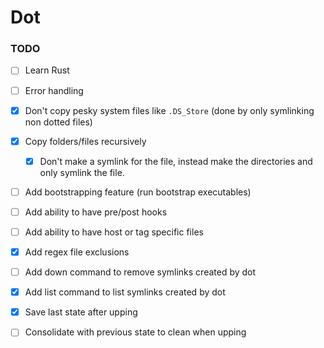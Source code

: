 # Dot

### TODO

- [ ] Learn Rust
- [ ] Error handling


- [x] Don't copy pesky system files like `.DS_Store` (done by only symlinking
  non dotted files)
- [x] Copy folders/files recursively
  - [x] Don't make a symlink for the file, instead make the directories and only
    symlink the file.


- [ ] Add bootstrapping feature (run bootstrap executables)
- [ ] Add ability to have pre/post hooks
- [ ] Add ability to have host or tag specific files


- [x] Add regex file exclusions

- [ ] Add down command to remove symlinks created by dot
- [x] Add list command to list symlinks created by dot


- [x] Save last state after upping
- [ ] Consolidate with previous state to clean when upping
